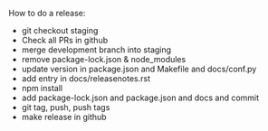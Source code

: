 How to do a release:

- git checkout staging
- Check all PRs in github
- merge development branch into staging
- remove package-lock.json & node_modules
- update version in package.json and Makefile and docs/conf.py
- add entry in docs/releasenotes.rst 
- npm install
- add package-lock.json and package.json and docs and commit
- git tag, push, push tags
- make release in github
